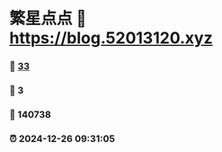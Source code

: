 # 繁星点点 :link: https://blog.52013120.xyz 
### :page_facing_up: [33](https://blog.52013120.xyz/tag.html) 
### :speech_balloon: 3 
### :hibiscus: 140738 
### :alarm_clock: 2024-12-26 09:31:05 
